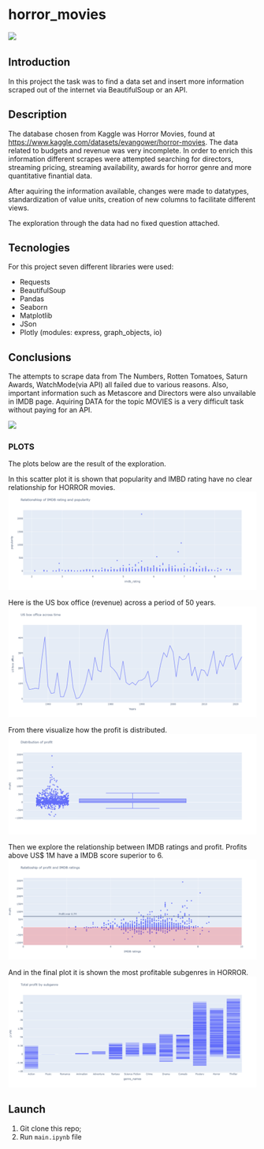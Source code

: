# horror_movies
![](https://i0.wp.com/setthetape.com/wp-content/uploads/2022/03/Nosferatu-HEADER.jpg?w=1200&ssl=1)

## Introduction
In this project the task was to find a data set and insert more information scraped out of the internet via BeautifulSoup or an API. 

## Description
The database chosen from Kaggle was Horror Movies, found at https://www.kaggle.com/datasets/evangower/horror-movies. The data related to budgets and revenue was very incomplete. In order to enrich this information different scrapes were attempted searching for directors, streaming pricing, streaming availability, awards for horror genre and more quantitative finantial data. 

After aquiring the information available, changes were made to datatypes, standardization of value units, creation of new columns to facilitate different views.

The exploration through the data had no fixed question attached.  


## Tecnologies
For this project seven different libraries were used: 
- Requests
- BeautifulSoup
- Pandas
- Seaborn
- Matplotlib
- JSon 
- Plotly (modules: express, graph_objects, io)

## Conclusions
The attempts to scrape data from The Numbers, Rotten Tomatoes, Saturn Awards, WatchMode(via API) all failed due to various reasons. Also, important information such as Metascore and Directors were also unvailable in IMDB page. Aquiring DATA for the topic MOVIES is a very difficult task without paying for an API.

![](https://i.pinimg.com/474x/cc/9a/c8/cc9ac8529513d1bfe858e35e454c9593.jpg)

### PLOTS
The plots below are the result of the exploration.

In this scatter plot it is shown that popularity and IMBD rating  have no clear relationship for HORROR movies.
![](image/fig4.png)

Here is the US box office (revenue) across a period of 50 years.
![](image/line_plot.png)

From there visualize how the profit is distributed. 
![](image/box.png)

Then we explore the relationship between IMDB ratings and profit. Profits above US$ 1M have a IMDB score superior to 6.  
![](image/fig1.png)

And in the final plot it is shown the most profitable subgenres in HORROR.
![](image/fig5.png)





## Launch
1. Git clone this repo;
2. Run `main.ipynb` file